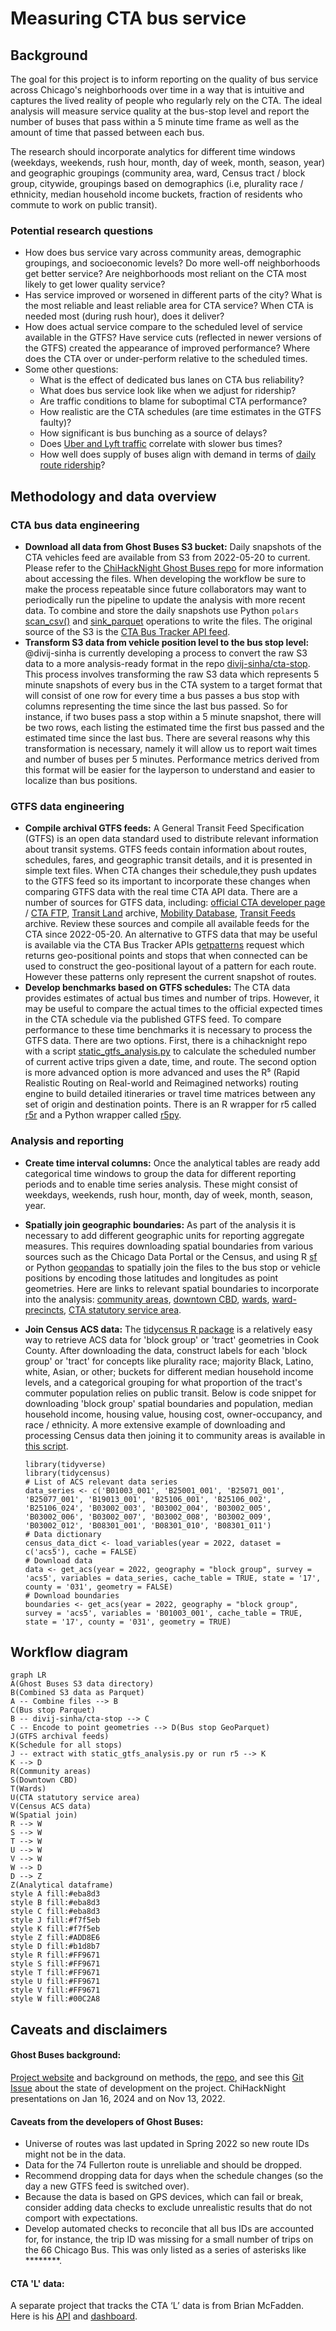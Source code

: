 # Measuring CTA bus service
 

## Background

The goal for this project is to inform reporting on the quality of bus service across Chicago's neighborhoods over time in a way that is intuitive and captures the lived reality of people who regularly rely on the CTA. The ideal analysis will measure service quality at the bus-stop level and report the number of buses that pass within a 5 minute time frame as well as the amount of time that passed between each bus. 

The research should incorporate analytics for different time windows (weekdays, weekends, rush hour, month, day of week, month, season, year) and geographic groupings (community area, ward, Census tract / block group, citywide, groupings based on demographics (i.e, plurality race / ethnicity, median household income buckets, fraction of residents who commute to work on public transit). 

### Potential research questions
* How does bus service vary across community areas, demographic groupings, and socioeconomic levels? Do more well-off neighborhoods get better service? Are neighborhoods most reliant on the CTA most likely to get lower quality service?
* Has service improved or worsened in different parts of the city? What is the most reliable and least reliable area for CTA service? When CTA is needed most (during rush hour), does it deliver?
* How does actual service compare to the scheduled level of service available in the GTFS? Have service cuts (reflected in newer versions of the GTFS) created the appearance of improved performance? Where does the CTA over or under-perform relative to the scheduled times.
* Some other questions:
	* What is the effect of dedicated bus lanes on CTA bus reliability? 
	* What does bus service look like when we adjust for ridership? 
	* Are traffic conditions to blame for suboptimal CTA performance? 
	* How realistic are the CTA schedules (are time estimates in the GTFS faulty)?
	* How significant is bus bunching as a source of delays?
 	* Does [Uber and Lyft traffic](https://data.cityofchicago.org/Transportation/Transportation-Network-Providers-Trips-2023-/n26f-ihde/about_data) correlate with slower bus times?
  	* How well does supply of buses align with demand in terms of [daily route ridership](https://data.cityofchicago.org/Transportation/CTA-Ridership-Bus-Routes-Daily-Totals-by-Route/jyb9-n7fm/about_data)?
	
## Methodology and data overview

### CTA bus data engineering
* **Download all data from Ghost Buses S3 bucket:** Daily snapshots of the CTA vehicles feed are available from S3 from 2022-05-20 to current. Please refer to the [ChiHackNight Ghost Buses repo](https://github.com/chihacknight/chn-ghost-buses/blob/main/data_analysis/README.md#accessing-data-in-s3) for more information about accessing the files. When developing the workflow be sure to make the process repeatable since future collaborators may want to periodically run the pipeline to update the analysis with more recent data. To combine and store the daily snapshots use Python `polars` [scan_csv()](https://docs.pola.rs/py-polars/html/reference/api/polars.scan_csv.html) and [sink_parquet](https://docs.pola.rs/py-polars/html/reference/api/polars.LazyFrame.sink_parquet.html) operations to write the files. The original source of the S3 is the [CTA Bus Tracker API feed](https://www.transitchicago.com/developers/bustracker/).
* **Transform S3 data from vehicle position level to the bus stop level:** @divij-sinha is currently developing a process to convert the raw S3 data to a more analysis-ready format in the repo [divij-sinha/cta-stop](https://github.com/divij-sinha/cta-stop). This process involves transforming the raw S3 data which represents 5 minute snapshots of every bus in the CTA system to a target format that will consist of one row for every time a bus passes a bus stop with columns representing the time since the last bus passed. So for instance, if two buses pass a stop within a 5 minute snapshot, there will be two rows, each listing the estimated time the first bus passed and the estimated time since the last bus. There are several reasons why this transformation is necessary, namely it will allow us to report wait times and number of buses per 5 minutes. Performance metrics derived from this format will be easier for the layperson to understand and easier to localize than bus positions.

### GTFS data engineering
* **Compile archival GTFS feeds:** A General Transit Feed Specification (GTFS) is an open data standard used to distribute relevant information about transit systems. GTFS feeds contain information about routes, schedules, fares, and geographic transit details, and it is presented in simple text files. When CTA changes their schedule,they push updates to the GTFS feed so its important to incorporate these changes when comparing GTFS data with the real time CTA API data. There are a number of sources for GTFS data, including: [official CTA developer page](https://www.transitchicago.com/developers/gtfs/) / [CTA FTP](https://www.transitchicago.com/downloads/sch_data/),  [Transit Land](https://www.transit.land/feeds/f-dp3-cta#versions) archive, [Mobility Database](https://mobilitydatabase.org/), [Transit Feeds](https://transitfeeds.com/p/chicago-transit-authority/165) archive. Review these sources and compile all available feeds for the CTA since 2022-05-20. An alternative to GTFS data that may be useful is available via the CTA Bus Tracker APIs [getpatterns](https://www.transitchicago.com/assets/1/6/cta_Bus_Tracker_API_Developer_Guide_and_Documentation_20160929.pdf#page=20) request which returns geo-positional points and stops that when connected can be used to construct the geo-positional layout of a pattern for each route. However these patterns only represent the current snapshot of routes.
* **Develop benchmarks based on GTFS schedules:** The CTA data provides estimates of actual bus times and number of trips. However, it may be useful to compare the actual times to the official expected times in the CTA schedule via the published GTFS feed. To compare performance to these time benchmarks it is necessary to process the GTFS data. There are two options. First, there is a chihacknight repo with a script [static_gtfs_analysis.py](https://github.com/chihacknight/chn-ghost-buses/blob/main/data_analysis/static_gtfs_analysis.py) to calculate the scheduled number of current active trips given a date, time, and route. The second option is more advanced option is more advanced and uses the R⁵ (Rapid Realistic Routing on Real-world and Reimagined networks) routing engine to build detailed itineraries or travel time matrices between any set of origin and destination points. There is an R wrapper for r5 called [r5r](https://ipeagit.github.io/r5r/) and a Python wrapper called [r5py](https://r5py.readthedocs.io/en/stable/).

### Analysis and reporting
* **Create time interval columns:** Once the analytical tables are ready add categorical time windows to group the data for different reporting periods and to enable time series analysis. These might consist of weekdays, weekends, rush hour, month, day of week, month, season, year.

* **Spatially join geographic boundaries:** As part of the analysis it is necessary to add different geographic units for reporting aggregate measures. This requires downloading spatial boundaries from various sources such as the Chicago Data Portal or the Census, and using R [sf](https://r-spatial.github.io/sf/) or Python [geopandas](https://geopandas.org/en/stable/) to spatially join the files to the bus stop or vehicle positions by encoding those latitudes and longitudes as point geometries. Here are links to relevant spatial boundaries to incorporate into the analysis: [community areas](https://data.cityofchicago.org/Facilities-Geographic-Boundaries/Boundaries-Community-Areas-current-/cauq-8yn6), [downtown CBD](https://data.cityofchicago.org/Facilities-Geographic-Boundaries/Boundaries-Central-Business-District/tksj-nvsw), [wards](https://data.cityofchicago.org/Facilities-Geographic-Boundaries/Boundaries-Wards-2023-Map/cdf7-bgn3), [ward-precincts](https://data.cityofchicago.org/Facilities-Geographic-Boundaries/Boundaries-Ward-Precincts-2023-/6piy-vbxa/about_data), [CTA statutory service area](https://data.cityofchicago.org/Facilities-Geographic-Boundaries/CTA-Statutory-Service-Area/duu3-nb8k). 

* **Join Census ACS data:** The [tidycensus R package](https://walker-data.com/tidycensus/index.html) is a relatively easy way to retrieve ACS data for 'block group' or 'tract' geometries in Cook County. After downloading the data, construct labels for each 'block group' or 'tract' for concepts like plurality race; majority Black, Latino, white, Asian, or other; buckets for different median household income levels, and a categorical grouping for what proportion of the tract's commuter population relies on public transit. Below is code snippet for downloading 'block group' spatial boundaries and population, median household income, housing value, housing cost, owner-occupancy, and race / ethnicity. A more extensive example of downloading and processing Census data then joining it to community areas is available in [this script](https://github.com/mansueto-institute/housing-transit-patterns/blob/main/iso-dev-viz.R).
	```
	library(tidyverse)
	library(tidycensus)
	# List of ACS relevant data series
	data_series <- c('B01003_001', 'B25001_001', 'B25071_001', 'B25077_001', 'B19013_001', 'B25106_001', 'B25106_002', 'B25106_024', 'B03002_003', 'B03002_004', 'B03002_005', 'B03002_006', 'B03002_007', 'B03002_008', 'B03002_009', 'B03002_012', 'B08301_001', 'B08301_010', 'B08301_011')
	# Data dictionary
	census_data_dict <- load_variables(year = 2022, dataset = c('acs5'), cache = FALSE)
	# Download data
	data <- get_acs(year = 2022, geography = "block group", survey = 'acs5', variables = data_series, cache_table = TRUE, state = '17', county = '031', geometry = FALSE)
	# Download boundaries
	boundaries <- get_acs(year = 2022, geography = "block group", survey = 'acs5', variables = 'B01003_001', cache_table = TRUE, state = '17', county = '031', geometry = TRUE)
	```

## Workflow diagram
```mermaid
graph LR
A(Ghost Buses S3 data directory)
B(Combined S3 data as Parquet)
A -- Combine files --> B
C(Bus stop Parquet)
B -- divij-sinha/cta-stop --> C
C -- Encode to point geometries --> D(Bus stop GeoParquet)
J(GTFS archival feeds)
K(Schedule for all stops)
J -- extract with static_gtfs_analysis.py or run r5 --> K
K --> D 
R(Community areas)
S(Downtown CBD)
T(Wards)
U(CTA statutory service area)
V(Census ACS data)
W(Spatial join)
R --> W
S --> W
T --> W
U --> W
V --> W
W --> D
D --> Z
Z(Analytical dataframe)
style A fill:#eba8d3
style B fill:#eba8d3
style C fill:#eba8d3
style J fill:#f7f5eb
style K fill:#f7f5eb
style Z fill:#ADD8E6
style D fill:#b1d8b7
style R fill:#FF9671
style S fill:#FF9671
style T fill:#FF9671
style U fill:#FF9671
style V fill:#FF9671
style W fill:#00C2A8
```

## Caveats and disclaimers

#### **Ghost Buses background:** 
[Project website](https://ghostbuses.com/methods) and background on methods, the [repo](https://github.com/chihacknight/chn-ghost-buses), and see this [Git Issue](https://github.com/chihacknight/breakout-groups/issues/217) about the state of development on the project. ChiHackNight presentations on Jan 16, 2024  and on Nov 13, 2022. 
#### **Caveats from the developers of Ghost Buses:**
* Universe of routes was last updated in Spring 2022 so new route IDs might not be in the data.
* Data for the 74 Fullerton route is unreliable and should be dropped.
* Recommend dropping data for days when the schedule changes (so the day a new GTFS feed is switched over).
* Because the data is based on GPS devices, which can fail or break, consider adding data checks to exclude unrealistic results that do not comport with expectations.
* Develop automated checks to reconcile that all bus IDs are accounted for, for instance,  the trip ID was missing for a small number of trips on the 66 Chicago Bus. This was only listed as a series of asterisks like ********. 
#### **CTA 'L' data:**
A separate project that tracks the CTA ‘L’ data is from Brian McFadden. Here is his [API](https://brandonmcfadden.com/transit-api) and [dashboard](https://brandonmcfadden.com/cta-reliability). 

